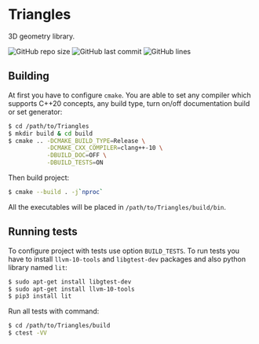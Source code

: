 # Triangles

3D geometry library.

![GitHub repo size](https://img.shields.io/github/repo-size/106-inc/Triangles?style=for-the-badge)
![GitHub last commit](https://img.shields.io/github/last-commit/106-inc/Triangles?color=red&style=for-the-badge)
![GitHub lines](https://img.shields.io/tokei/lines/github/106-inc/Triangles?style=for-the-badge)

## Building

At first you have to configure `cmake`. You are able to set any compiler which supports C++20 concepts, any build type, turn on/off documentation build or set generator:

```bash
$ cd /path/to/Triangles
$ mkdir build & cd build
$ cmake .. -DCMAKE_BUILD_TYPE=Release \
           -DCMAKE_CXX_COMPILER=clang++-10 \
           -DBUILD_DOC=OFF \
           -DBUILD_TESTS=ON
```

Then build project:

```bash
$ cmake --build . -j`nproc`
```

All the executables will be placed in `/path/to/Triangles/build/bin`.

## Running tests

To configure project with tests use option `BUILD_TESTS`.
To run tests you have to install `llvm-10-tools` and `libgtest-dev` packages and also python library named `lit`:

```bash
$ sudo apt-get install libgtest-dev
$ sudo apt-get install llvm-10-tools
$ pip3 install lit
```

Run all tests with command:

```bash
$ cd /path/to/Triangles/build
$ ctest -VV
```
